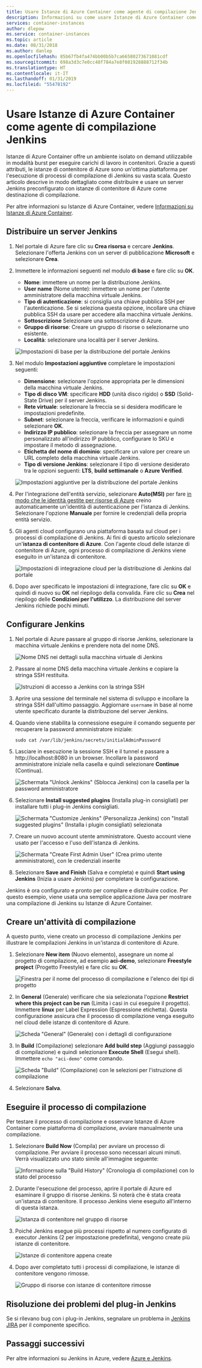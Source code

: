 ```yaml
---
title: Usare Istanze di Azure Container come agente di compilazione Jenkins
description: Informazioni su come usare Istanze di Azure Container come agente di compilazione Jenkins.
services: container-instances
author: dlepow
ms.service: container-instances
ms.topic: article
ms.date: 08/31/2018
ms.author: danlep
ms.openlocfilehash: 85b67fb4fa474bb00b5b7ca66580273671081cdf
ms.sourcegitcommit: 698a3d3c7e0cc48f784a7e8f081928888712f34b
ms.translationtype: HT
ms.contentlocale: it-IT
ms.lasthandoff: 01/31/2019
ms.locfileid: "55478192"
---
```

# <a name="use-azure-container-instances-as-a-jenkins-build-agent"></a>Usare Istanze di Azure Container come agente di compilazione Jenkins

Istanze di Azure Container offre un ambiente isolato on demand utilizzabile in modalità burst per eseguire carichi di lavoro in contenitori. Grazie a questi attributi, le istanze di contenitore di Azure sono un'ottima piattaforma per l'esecuzione di processi di compilazione di Jenkins su vasta scala. Questo articolo descrive in modo dettagliato come distribuire e usare un server Jenkins preconfigurato con istanze di contenitore di Azure come destinazione di compilazione.

Per altre informazioni su Istanze di Azure Container, vedere [Informazioni su Istanze di Azure Container][about-aci].

## <a name="deploy-a-jenkins-server"></a>Distribuire un server Jenkins

1. Nel portale di Azure fare clic su **Crea risorsa** e cercare **Jenkins**. Selezionare l'offerta Jenkins con un server di pubblicazione **Microsoft** e selezionare **Crea**.

2. Immettere le informazioni seguenti nel modulo **di base** e fare clic su **OK**.

   - **Nome**: immettere un nome per la distribuzione Jenkins.
   - **User name** (Nome utente): immettere un nome per l'utente amministratore della macchina virtuale Jenkins.
   - **Tipo di autenticazione**: si consiglia una chiave pubblica SSH per l'autenticazione. Se si seleziona questa opzione, incollare una chiave pubblica SSH da usare per accedere alla macchina virtuale Jenkins.
   - **Sottoscrizione** Selezionare una sottoscrizione di Azure.
   - **Gruppo di risorse**: Creare un gruppo di risorse o selezionarne uno esistente.
   - **Località**: selezionare una località per il server Jenkins.

   ![Impostazioni di base per la distribuzione del portale Jenkins](./media/container-instances-jenkins/jenkins-portal-01.png)

3. Nel modulo **Impostazioni aggiuntive** completare le impostazioni seguenti:

   - **Dimensione**: selezionare l'opzione appropriata per le dimensioni della macchina virtuale Jenkins.
   - **Tipo di disco VM**: specificare **HDD** (unità disco rigido) o **SSD** (Solid-State Drive) per il server Jenkins.
   - **Rete virtuale**: selezionare la freccia se si desidera modificare le impostazioni predefinite.
   - **Subnet**: selezionare la freccia, verificare le informazioni e quindi selezionare **OK**.
   - **Indirizzo IP pubblico**: selezionare la freccia per assegnare un nome personalizzato all'indirizzo IP pubblico, configurare lo SKU e impostare il metodo di assegnazione.
   - **Etichetta del nome di dominio**: specificare un valore per creare un URL completo della macchina virtuale Jenkins.
   - **Tipo di versione Jenkins**: selezionare il tipo di versione desiderato tra le opzioni seguenti: **LTS**, **build settimanale** o **Azure Verified**.

   ![Impostazioni aggiuntive per la distribuzione del portale Jenkins](./media/container-instances-jenkins/jenkins-portal-02.png)

4. Per l'integrazione dell'entità servizio, selezionare **Auto(MSI)** per fare [in modo che le identità gestite per risorse di Azure][managed-identities-azure-resources] creino automaticamente un'identità di autenticazione per l'istanza di Jenkins. Selezionare l'opzione **Manuale** per fornire le credenziali della propria entità servizio.

5. Gli agenti cloud configurano una piattaforma basata sul cloud per i processi di compilazione di Jenkins. Ai fini di questo articolo selezionare un'**istanza di contenitore di Azure**. Con l'agente cloud delle istanze di contenitore di Azure, ogni processo di compilazione di Jenkins viene eseguito in un'istanza di contenitore.

   ![Impostazioni di integrazione cloud per la distribuzione di Jenkins dal portale](./media/container-instances-jenkins/jenkins-portal-03.png)

6. Dopo aver specificato le impostazioni di integrazione, fare clic su **OK** e quindi di nuovo su **OK** nel riepilogo della convalida. Fare clic su **Crea** nel riepilogo delle **Condizioni per l'utilizzo**. La distribuzione del server Jenkins richiede pochi minuti.

## <a name="configure-jenkins"></a>Configurare Jenkins

1. Nel portale di Azure passare al gruppo di risorse Jenkins, selezionare la macchina virtuale Jenkins e prendere nota del nome DNS.

   ![Nome DNS nei dettagli sulla macchina virtuale di Jenkins](./media/container-instances-jenkins/jenkins-portal-fqdn.png)

2. Passare al nome DNS della macchina virtuale Jenkins e copiare la stringa SSH restituita.

   ![Istruzioni di accesso a Jenkins con la stringa SSH](./media/container-instances-jenkins/jenkins-portal-04.png)

3. Aprire una sessione del terminale nel sistema di sviluppo e incollare la stringa SSH dall'ultimo passaggio. Aggiornare `username` in base al nome utente specificato durante la distribuzione del server Jenkins.

4. Quando viene stabilita la connessione eseguire il comando seguente per recuperare la password amministratore iniziale:

   ```
   sudo cat /var/lib/jenkins/secrets/initialAdminPassword
   ```

5. Lasciare in esecuzione la sessione SSH e il tunnel e passare a http://localhost:8080 in un browser. Incollare la password amministratore iniziale nella casella e quindi selezionare **Continue** (Continua).

   ![Schermata "Unlock Jenkins" (Sblocca Jenkins) con la casella per la password amministratore](./media/container-instances-jenkins/jenkins-portal-05.png)

6. Selezionare **Install suggested plugins** (Installa plug-in consigliati) per installare tutti i plug-in Jenkins consigliati.

   ![Schermata "Customize Jenkins" (Personalizza Jenkins) con "Install suggested plugins" (Installa i plugin consigliati) selezionata](./media/container-instances-jenkins/jenkins-portal-06.png)

7. Creare un nuovo account utente amministratore. Questo account viene usato per l'accesso e l'uso dell'istanza di Jenkins.

   ![Schermata "Create First Admin User" (Crea primo utente amministratore), con le credenziali inserite](./media/container-instances-jenkins/jenkins-portal-07.png)

8. Selezionare **Save and Finish** (Salva e completa) e quindi **Start using Jenkins** (Inizia a usare Jenkins) per completare la configurazione.

Jenkins è ora configurato e pronto per compilare e distribuire codice. Per questo esempio, viene usata una semplice applicazione Java per mostrare una compilazione di Jenkins su Istanze di Azure Container.

## <a name="create-a-build-job"></a>Creare un'attività di compilazione

A questo punto, viene creato un processo di compilazione Jenkins per illustrare le compilazioni Jenkins in un'istanza di contenitore di Azure.

1. Selezionare **New item** (Nuovo elemento), assegnare un nome al progetto di compilazione, ad esempio **aci-demo**, selezionare **Freestyle project** (Progetto Freestyle) e fare clic su **OK**.

   ![Finestra per il nome del processo di compilazione e l'elenco dei tipi di progetto](./media/container-instances-jenkins/jenkins-new-job.png)

2. In **General** (Generale) verificare che sia selezionata l'opzione **Restrict where this project can be run** (Limita i casi in cui eseguire il progetto). Immettere **linux** per Label Expression (Espressione etichetta). Questa configurazione assicura che il processo di compilazione venga eseguito nel cloud delle istanze di contenitore di Azure.

   ![Scheda "General" (Generale) con i dettagli di configurazione](./media/container-instances-jenkins/jenkins-job-01.png)

3. In **Build** (Compilazione) selezionare **Add build step** (Aggiungi passaggio di compilazione) e quindi selezionare **Execute Shell** (Esegui shell). Immettere `echo "aci-demo"` come comando.

   ![Scheda "Build" (Compilazione) con le selezioni per l'istruzione di compilazione](./media/container-instances-jenkins/jenkins-job-02.png)

5. Selezionare **Salva**.

## <a name="run-the-build-job"></a>Eseguire il processo di compilazione

Per testare il processo di compilazione e osservare Istanze di Azure Container come piattaforma di compilazione, avviare manualmente una compilazione.

1. Selezionare **Build Now** (Compila) per avviare un processo di compilazione. Per avviare il processo sono necessari alcuni minuti. Verrà visualizzato uno stato simile all'immagine seguente:

   ![Informazione sulla "Build History" (Cronologia di compilazione) con lo stato del processo](./media/container-instances-jenkins/jenkins-job-status.png)

2. Durante l'esecuzione del processo, aprire il portale di Azure ed esaminare il gruppo di risorse Jenkins. Si noterà che è stata creata un'istanza di contenitore. Il processo Jenkins viene eseguito all'interno di questa istanza.

   ![Istanza di contenitore nel gruppo di risorse](./media/container-instances-jenkins/jenkins-aci.png)

3. Poiché Jenkins esegue più processi rispetto al numero configurato di executor Jenkins (2 per impostazione predefinita), vengono create più istanze di contenitore.

   ![Istanze di contenitore appena create](./media/container-instances-jenkins/jenkins-aci-multi.png)

4. Dopo aver completato tutti i processi di compilazione, le istanze di contenitore vengono rimosse.

   ![Gruppo di risorse con istanze di contenitore rimosse](./media/container-instances-jenkins/jenkins-aci-none.png)

## <a name="troubleshooting-the-jenkins-plugin"></a>Risoluzione dei problemi del plug-in Jenkins

Se si rilevano bug con i plug-in Jenkins, segnalare un problema in [Jenkins JIRA](https://issues.jenkins-ci.org/) per il componente specifico.

## <a name="next-steps"></a>Passaggi successivi

Per altre informazioni su Jenkins in Azure, vedere [Azure e Jenkins][jenkins-azure].

<!-- LINKS - internal -->
[about-aci]: ./container-instances-overview.md
[jenkins-azure]: ../jenkins/overview.md
[managed-identities-azure-resources]: ../active-directory/managed-identities-azure-resources/overview.md